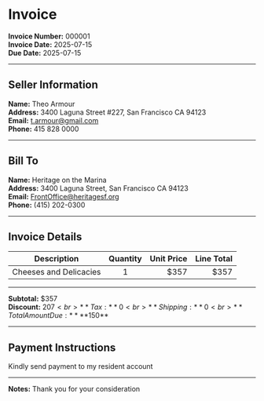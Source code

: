 # Invoice

**Invoice Number:** 000001<br>
**Invoice Date:** 2025-07-15<br>
**Due Date:** 2025-07-15

---

## Seller Information

**Name:** Theo Armour<br>
**Address:** 3400 Laguna Street #227, San Francisco CA 94123<br>
**Email:** t.armour@gmail.com<br>
**Phone:** 415 828 0000<br>

---

## Bill To

**Name:** Heritage on the Marina<br>
**Address:** 3400 Laguna Street, San Francisco CA 94123<br>
**Email:** FrontOffice@heritagesf.org<br>
**Phone:** (415) 202-0300<br>

---

## Invoice Details

| Description           | Quantity | Unit Price | Line Total |
|-----------------------|:--------:|-----------:|-----------:|
| Cheeses and Delicacies  |  1   |   $357      |    $357      |

---

**Subtotal:** $357<br>
**Discount:** $207<br>
**Tax:** 0<br>
**Shipping:** 0<br>
**Total Amount Due:** **$150**<br>

---

## Payment Instructions

Kindly send payment to my resident account

---

**Notes:**
Thank you for your consideration
